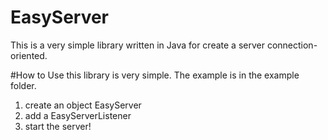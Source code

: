 # EasyServer
This is a very simple library written in Java for create a server connection-oriented.

#How to
Use this library is very simple. The example is in the example folder.
1) create an object EasyServer
2) add a EasyServerListener
3) start the server!

